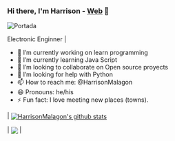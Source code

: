 ### Hi there, I'm Harrison - [Web](https://www.harrisonmalagon.com) 👋

![Portada](https://res.cloudinary.com/dxldfuyhy/image/upload/v1631104589/Harrison/PortadaHm_hunsaa.png)

Electronic Enginner | 
- 🔭 I’m currently working on learn programming 
- 🌱 I’m currently learning Java Script
- 👯 I’m looking to collaborate on Open source proyects
- 🤔 I’m looking for help with Python
- 📫 How to reach me: @HarrisonMalagon
- 😄 Pronouns: he/his
- ⚡ Fun fact: I love meeting new places (towns). 

| <a href="https://github.com/HarrisonMalagon"><img align="center" src="https://github-readme-stats.vercel.app/api?username=HarrisonMalagon&show_icons=true&include_all_commits=true&theme=buefy&hide_border=true" alt="HarrisonMalagon's github stats" /></a> 


| <a href="https://github.com/HarrisonMalagon"><img align="center" src="https://github-readme-stats.vercel.app/api/top-langs/?username=HarrisonMalagon&layout=compact&theme=buefy&hide_border=true" /></a> |
